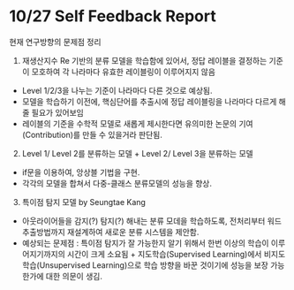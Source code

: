 # 10/27 Self Feedback Report
현재 연구방향의 문제점 정리

1. 재생산지수 Re 기반의 분류 모델을 학습함에 있어서, 정답 레이블을 결정하는 기준이 모호하여 각 나라마다 유효한 레이블링이 이루어지지 않음 
- Level 1/2/3을 나누는 기준이 나라마다 다른 것으로 예상됨.
- 모델을 학습하기 이전에, 핵심단어를 추출시에 정답 레이블링을 나라마다 다르게 해줄 필요가 있어보임
- 레이블의 기준을 수학적 모델로 새롭게 제시한다면 유의미한 논문의 기여(Contribution)를 만들 수 있을거라 판단됨.

2. Level 1/ Level 2를 분류하는 모델 + Level 2/ Level 3을 분류하는 모델 
- if문을 이용하여, 앙상블 기법을 구현.
- 각각의 모델을 합쳐서 다중-클래스 분류모델의 성능을 향상.

3. 특이점 탐지 모델 by Seungtae Kang
- 아웃라이어들을 감지(?) 탐지(?) 해내는 분류 모데을 학습하도록, 전처리부터 워드 추출방법까지 재설계하여 새로운 분류 시스템을 제안함.
- 예상되는 문제점 : 특이점 탐지가 잘 가능한지 알기 위해서 한번 이상의 학습이 이루어지기까지의 시간이 크게 소요됨 + 지도학습(Supervised Learning)에서 비지도학습(Unsupervised Learning)으로 학습 방향을 바꾼 것이기에 성능을 보장 가능한가에 대한 의문이 생김.

